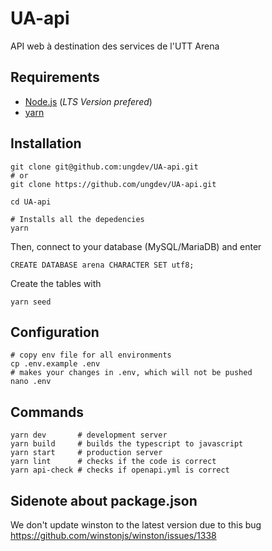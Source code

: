 # UA-api

API web à destination des services de l'UTT Arena

## Requirements

- [Node.js](https://nodejs.org/) (_LTS Version prefered_)
- [yarn](https://yarnpkg.com/)

## Installation

```
git clone git@github.com:ungdev/UA-api.git
# or
git clone https://github.com/ungdev/UA-api.git

cd UA-api

# Installs all the depedencies
yarn
```

Then, connect to your database (MySQL/MariaDB) and enter

```
CREATE DATABASE arena CHARACTER SET utf8;
```

Create the tables with

```
yarn seed
```

## Configuration

```
# copy env file for all environments
cp .env.example .env
# makes your changes in .env, which will not be pushed
nano .env
```

## Commands

```
yarn dev       # development server
yarn build     # builds the typescript to javascript
yarn start     # production server
yarn lint      # checks if the code is correct
yarn api-check # checks if openapi.yml is correct
```

## Sidenote about package.json
We don't update winston to the latest version due to this bug https://github.com/winstonjs/winston/issues/1338